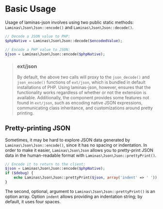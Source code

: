 # Basic Usage

Usage of laminas-json involves using two public static methods:
`Laminas\Json\Json::encode()` and `Laminas\Json\Json::decode()`.

```php
// Decode a JSON value to PHP:
$phpNative = Laminas\Json\Json::decode($encodedValue);

// Encode a PHP value to JSON:
$json = Laminas\Json\Json::encode($phpNative);
```

> ### ext/json
>
> By default, the above two calls will proxy to the `json_decode()` and
> `json_encode()` functions of `ext/json`, which is bundled in default
> installations of PHP. Using laminas-json, however, ensures that the functionality
> works regardless of whether or not the extension is available. Additionally,
> the component provides some features not found in `ext/json`, such as
> encoding native JSON expressions, communicating class inheritance, and
> customizations around pretty printing.

## Pretty-printing JSON

Sometimes, it may be hard to explore JSON data generated by
`Laminas\Json\Json::encode()`, since it has no spacing or indentation. In order to
make it easier, `Laminas\Json\Json` allows you to pretty-print JSON data in the
human-readable format with `Laminas\Json\Json::prettyPrint()`.

```php
// Encode it to return to the client:
$json = Laminas\Json\Json::encode($phpNative);
if ($debug) {
    echo Laminas\Json\Json::prettyPrint($json, array('indent' => ' '));
}
```

The second, optional, argument to `Laminas\Json\Json::prettyPrint()` is an option
array. Option `indent` allows providing an indentation string; by default, it
uses four spaces.

